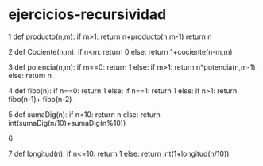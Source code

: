 # ejercicios-recursividad
1
def producto(n,m):
    if m>1:
        return n+producto(n,m-1)
    return n

2
def Cociente(n,m):
    if n<m:
        return 0
    else:
        return 1+cociente(n-m,m)

3
def potencia(n,m):
    if m==0:
        return 1
    else:
        if m>1:
            return n*potencia(n,m-1)
        else:
            return n
        

4
def fibo(n):
    if n==0:
        return 1
    else:
        if n==1:
            return 1
        else:
            if n>1:
                return fibo(n-1)+ fibo(n-2)

5
def sumaDig(n):
    if n<10:
        return n
    else:
       return int(sumaDig(n/10)+sumaDig(n%10))


6




7
def longitud(n):
    if n<=10:
        return 1
    else:
        return int(1+longitud(n/10))
